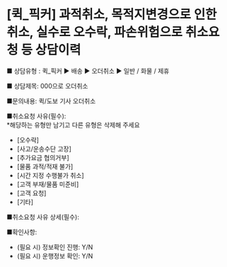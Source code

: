 # [퀵_픽커] 과적취소, 목적지변경으로 인한 취소, 실수로 오수락, 파손위험으로 취소요청 등 상담이력

■ 상담유형 : 퀵\_픽커 ▶ 배송 ▶ 오더취소 ▶ 일반 / 화물 / 제휴

■ 상담제목: 000으로 오더취소

■문의내용: 퀵/도보 기사 오더취소

■취소요청 사유(필수):  
\*해당하는 유형만 남기고 다른 유형은 삭제해 주세요  
- [오수락]  
- [사고/운송수단 고장]  
- [추가요금 협의거부]  
- [물품 과적/적재 불가]  
- [시간 지정 수행불가 취소]  
- [고객 부재/물품 미준비]  
- [고객 요청]  
- [기타]

■취소요청 사유 상세(필수):

■확인사항:  
- (필요 시) 정보확인 진행: Y/N  
- (필요 시) 운행정보 확인: Y/N